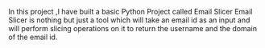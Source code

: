 In this project ,I have built a basic Python Project called Email Slicer
Email Slicer is nothing but just a tool which will take an email id as an input and will perform slicing operations on it to return the username and the domain of the email id.
